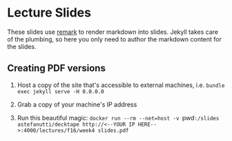 Lecture Slides
==============

These slides use [remark](https://github.com/gnab/remark) to render markdown
into slides. Jekyll takes care of the plumbing, so here you only need to author
the markdown content for the slides.


Creating PDF versions
---------------------

1. Host a copy of the site that's accessible to external machines, i.e. `bundle exec jekyll serve -H 0.0.0.0`

2. Grab a copy of your machine's IP address

3. Run this beautiful magic: `docker run --rm --net=host -v `pwd`:/slides astefanutti/decktape http://<--YOUR IP HERE-->:4000/lectures/f16/week4 slides.pdf`

